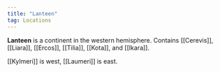 ```yaml
---
title: "Lanteen"
tag: Locations
---
```


**Lanteen** is a continent in the western hemisphere. Contains [[Cerevis]], [[Liara]], [[Ercos]], [[Tilia]], [[Kota]], and [[Ikara]]. 

[[Kylmeri]] is west, [[Laumeri]] is east.
